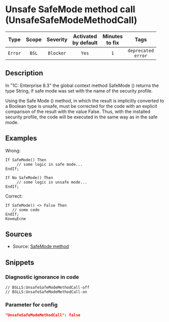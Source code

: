 # Unsafe SafeMode method call (UnsafeSafeModeMethodCall)

 |  Type   | Scope | Severity  | Activated<br>by default | Minutes<br>to fix |             Tags              |
 |:-------:|:-----:|:---------:|:-----------------------------:|:-----------------------:|:-----------------------------:|
 | `Error` | `BSL` | `Blocker` |             `Yes`             |           `1`           | `deprecated`<br>`error` | 

<!-- Блоки выше заполняются автоматически, не трогать -->
## Description
<!-- Описание диагностики заполняется вручную. Необходимо понятным языком описать смысл и схему работу -->
In "1C: Enterprise 8.3" the global context method SafeMode () returns the type String, if safe mode was set with the name of the security profile.

Using the Safe Mode () method, in which the result is implicitly converted to a Boolean type is unsafe, must be corrected for the code with an explicit comparison of the result with the value False. Thus, with the installed security profile, the code will be executed in the same way as in the safe mode.
## Examples
<!-- В данном разделе приводятся примеры, на которые диагностика срабатывает, а также можно привести пример, как можно исправить ситуацию -->
Wrong:
```
If SafeMode() Then
     // some logic in safe mode...
EndIf;

If No SafeMode() Then
     // some logic in unsafe mode...
EndIf;
```
Correct:
```
If SafeMode() <> False Then
   // some code
EndIf;
КонецЕсли
```
## Sources
<!-- Необходимо указывать ссылки на все источники, из которых почерпнута информация для создания диагностики -->

* Source: [SafeMode method](https://its.1c.ru/db/metod8dev#content:5293:hdoc:izmenenie_bezopasnyjrezhim)

## Snippets

<!-- Блоки ниже заполняются автоматически, не трогать -->
### Diagnostic ignorance in code

```bsl
// BSLLS:UnsafeSafeModeMethodCall-off
// BSLLS:UnsafeSafeModeMethodCall-on
```

### Parameter for config

```json
"UnsafeSafeModeMethodCall": false
```
